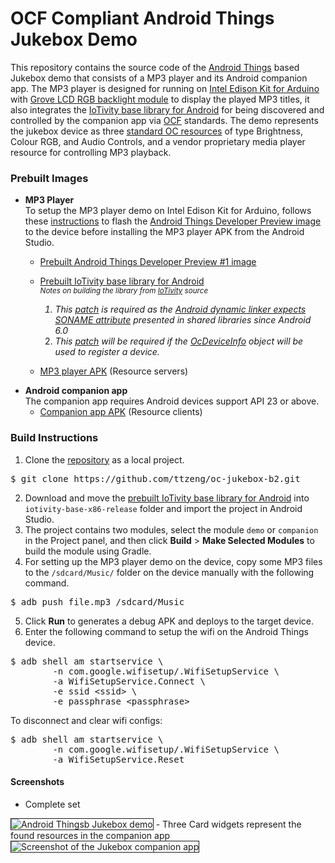 OCF Compliant Android Things Jukebox Demo
=====

This repository contains the source code of the [Android Things](https://developer.android.com/things/index.html) based Jukebox demo that consists of a MP3 player and its Android companion app. The MP3 player is designed for running on [Intel Edison Kit for Arduino](https://www.arduino.cc/en/ArduinoCertified/IntelEdison) with [Grove LCD RGB backlight module](http://wiki.seeed.cc/Grove/Display/Grove_LCD_RGB_Backlight/) to display the played MP3 titles, it also integrates the [IoTivity base library for Android](https://api-docs.iotivity.org/latest-java/index.html) for being discovered and controlled by the companion app via [OCF](https://openconnectivity.org/) standards. The demo represents the jukebox device as three [standard OC resources](https://openconnectivity.org/wp-content/uploads/2016/06/OIC_1.1_Candidate_Specification.zip) of type Brightness, Colour RGB, and Audio Controls, and a vendor proprietary media player resource for controlling MP3 playback.

### Prebuilt Images
- **MP3 Player**  
  To setup the MP3 player demo on Intel Edison Kit for Arduino, follows these [instructions](https://developer.android.com/things/hardware/edison.html) to flash the [Android Things Developer Preview image](https://developer.android.com/things/preview/download.html) to the device before installing the MP3 player APK from the Android Studio.
    + [Prebuilt Android Things Developer Preview #1 image](https://drive.google.com/open?id=0B8-BcoYPJr2LLXo3SHhhbGtncTA)
    + [Prebuilt IoTivity base library for Android](https://drive.google.com/open?id=0B8-BcoYPJr2LQkZzZ3lpekh0UkU)  
    <sup><i>Notes on building the library from [IoTivity](https://www.iotivity.org/) source  
        1. This [patch](https://gerrit.iotivity.org/gerrit/#/c/7595/) is required as the [Android dynamic linker expects SONAME attribute](https://developer.android.com/about/versions/marshmallow/android-6.0-changes.html#behavior-runtime) presented in shared libraries since Android 6.0  
        2. This [patch](https://gerrit.iotivity.org/gerrit/#/c/10165/) will be required if the [OcDeviceInfo](https://api-docs.iotivity.org/latest-java/index.html) object will be used to register a device.</i></sup>

    + [MP3 player APK](https://drive.google.com/open?id=0B8-BcoYPJr2LVnplS2R3d0djTXM) (Resource servers)
    <p>
- **Android companion app**  
    The companion app requires Android devices support API 23 or above.
    + [Companion app APK](https://drive.google.com/open?id=0B8-BcoYPJr2LSTdpYllRQnpyRkk) (Resource clients)

### Build Instructions
1. Clone the [repository](https://github.com/ttzeng/oc-jukebox-b2) as a local project.
<pre>$ git clone https://github.com/ttzeng/oc-jukebox-b2.git
</pre>
2. Download and move the [prebuilt IoTivity base library for Android](https://drive.google.com/open?id=0B8-BcoYPJr2LQkZzZ3lpekh0UkU) into <code>iotivity-base-x86-release</code> folder and import the project in Android Studio.
3. The project contains two modules, select the module <code>demo</code> or <code>companion</code> in the Project panel, and then click <b>Build</b> > <b>Make Selected Modules</b> to build the module using Gradle.
4. For setting up the MP3 player demo on the device, copy some MP3 files to the <code>/sdcard/Music/</code> folder on the device manually with the following command.
<pre>$ adb push file.mp3 /sdcard/Music
</pre>
5. Click <b>Run</b> to generates a debug APK and deploys to the target device.
6. Enter the following command to setup the wifi on the Android Things device.
<pre>$ adb shell am startservice \
        -n com.google.wifisetup/.WifiSetupService \
        -a WifiSetupService.Connect \
        -e ssid &lt;ssid&gt; \
        -e passphrase &lt;passphrase&gt;
</pre>To disconnect and clear wifi configs:
<pre>$ adb shell am startservice \
        -n com.google.wifisetup/.WifiSetupService \
        -a WifiSetupService.Reset
</pre>

#### Screenshots
- Complete set  
<img src="https://media.githubusercontent.com/media/ttzeng/ttzeng.github.io/master/doc/assets/OC-Jukebox-Brillo2.jpg" border="1" alt="Android Thingsb Jukebox demo" />
- Three Card widgets represent the found resources in the companion app  
<img src="https://media.githubusercontent.com/media/ttzeng/ttzeng.github.io/master/doc/assets/OC-Jukebox-Brillo2.png" border="1" alt="Screenshot of the Jukebox companion app" />
